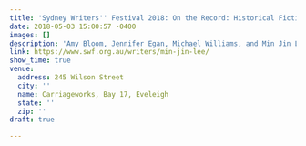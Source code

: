 ```yaml
---
title: 'Sydney Writers'' Festival 2018: On the Record: Historical Fiction'
date: 2018-05-03 15:00:57 -0400
images: []
description: 'Amy Bloom, Jennifer Egan, Michael Williams, and Min Jin Lee '
link: https://www.swf.org.au/writers/min-jin-lee/
show_time: true
venue:
  address: 245 Wilson Street
  city: ''
  name: Carriageworks, Bay 17, Eveleigh
  state: ''
  zip: ''
draft: true

---
```

